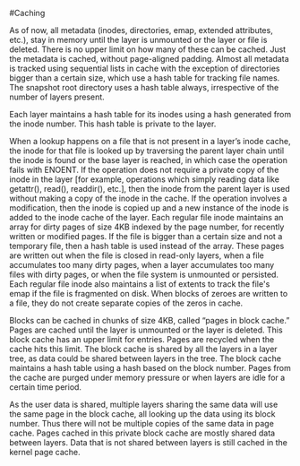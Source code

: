 #Caching

As of now, all metadata (inodes, directories, emap, extended attributes, etc.), stay in memory until the layer is unmounted or the layer or file is deleted. There is no upper limit on how many of these can be cached. Just the metadata is cached, without page-aligned padding. Almost all metadata is tracked using sequential lists in cache with the exception of directories bigger than a certain size, which use a hash table for tracking file names. The snapshot root directory uses a hash table always, irrespective of the number of layers present.

Each layer maintains a hash table for its inodes using a hash generated from the inode number. This hash table is private to the layer.

When a lookup happens on a file that is not present in a layer’s inode cache, the inode for that file is looked up by traversing the parent layer chain until the inode is found or the base layer is reached, in which case the operation fails with ENOENT. If the operation does not require a private copy of the inode in the layer [for example, operations which simply reading data like getattr(), read(), readdir(), etc.], then the inode from the parent layer is used without making a copy of the inode in the cache. If the operation involves a modification, then the inode is copied up and a new instance of the inode is added to the inode cache of the layer. Each regular file inode maintains an array for dirty pages of size 4KB indexed by the page number, for recently written or modified pages. If the file is bigger than a certain size and not a temporary file, then a hash table is used instead of the array. These pages are written out when the file is closed in read-only layers, when a file accumulates too many dirty pages, when a layer accumulates too many files with dirty pages, or when the file system is unmounted or persisted. Each regular file inode also maintains a list of extents to track the file's emap if the file is fragmented on disk. When blocks of zeroes are written to a file, they do not create separate copies of the zeros in cache.

Blocks can be cached in chunks of size 4KB, called “pages in block cache.” Pages are cached until the layer is unmounted or the layer is deleted. This block cache has an upper limit for entries. Pages are recycled when the cache hits this limit. The block cache is shared by all the layers in a layer tree, as data could be shared between layers in the tree. The block cache maintains a hash table using a hash based on the block number. Pages from the cache are purged under memory pressure or when layers are idle for a certain time period.

As the user data is shared, multiple layers sharing the same data will use the same page in the block cache, all looking up the data using its block number. Thus there will not be multiple copies of the same data in page cache. Pages cached in this private block cache are mostly shared data between layers. Data that is not shared between layers is still cached in the kernel page cache.
